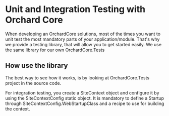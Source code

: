 # Unit and Integration Testing with Orchard Core

When developing an OrchardCore solutions, most of the times you want to unit test the most mandatory parts of your application/module.
That's why we provide a testing library, that will allow you to get started easily. We use the same library for our own OrchardCore.Tests

## How use the library

The best way to see how it works, is by looking at OrchardCore.Tests project in the source code.

For integration testing, you create a SiteContext object and configure it by using the SiteContextConfig static object.
It is mandatory to define a Startup through SiteContextConfig.WebStartupClass and a recipe to use for building the context.
